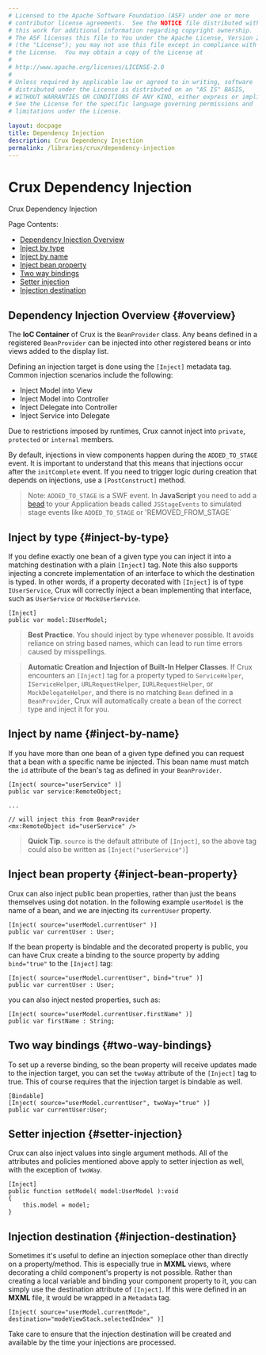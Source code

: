 ```yaml
---
# Licensed to the Apache Software Foundation (ASF) under one or more
# contributor license agreements.  See the NOTICE file distributed with
# this work for additional information regarding copyright ownership.
# The ASF licenses this file to You under the Apache License, Version 2.0
# (the "License"); you may not use this file except in compliance with
# the License.  You may obtain a copy of the License at
# 
# http://www.apache.org/licenses/LICENSE-2.0
# 
# Unless required by applicable law or agreed to in writing, software
# distributed under the License is distributed on an "AS IS" BASIS,
# WITHOUT WARRANTIES OR CONDITIONS OF ANY KIND, either express or implied.
# See the License for the specific language governing permissions and
# limitations under the License.

layout: docpage
title: Dependency Injection
description: Crux Dependency Injection
permalink: /libraries/crux/dependency-injection
---
```


# Crux Dependency Injection

Crux Dependency Injection

Page Contents:

* [Dependency Injection Overview](libraries/crux/dependency-injection#overview)
* [Inject by type](libraries/crux/dependency-injection#inject-by-type)
* [Inject by name](libraries/crux/dependency-injection#inject-by-name)
* [Inject bean property](libraries/crux/dependency-injection#inject-bean-property)
* [Two way bindings](libraries/crux/dependency-injection#two-way-bindings)
* [Setter injection](libraries/crux/dependency-injection#setter-injection)
* [Injection destination](libraries/crux/dependency-injection#injection-destination)

## Dependency Injection Overview {#overview}

The **IoC Container** of Crux is the `BeanProvider` class. Any beans defined in a registered `BeanProvider` can be injected into other registered beans or into views added to the display list.

Defining an injection target is done using the `[Inject]` metadata tag. Common injection scenarios include the following:

- Inject Model into View
- Inject Model into Controller
- Inject Delegate into Controller
- Inject Service into Delegate

Due to restrictions imposed by runtimes, Crux cannot inject into `private`, `protected` or `internal` members.

By default, injections in view components happen during the `ADDED_TO_STAGE` event. <!--This behavior can be modified by changing the Crux configuration.--> It is important to understand that this means that injections occur after the <!--CREATION_COMPLETE-->`initComplete` event. If you need to trigger logic during creation that depends on injections, use a `[PostConstruct]` method.

> Note: `ADDED_TO_STAGE` is a SWF event. In __JavaScript__ you need to add a [bead](features/strands-and-beads) to your Application beads called `JSStageEvents` to simulated stage events like `ADDED_TO_STAGE` or 'REMOVED_FROM_STAGE`

## Inject by type {#inject-by-type}

If you define exactly one bean of a given type you can inject it into a matching destination with a plain `[Inject]` tag. Note this also supports injecting a concrete implementation of an interface to which the destination is typed. In other words, if a property decorated with `[Inject]` is of type `IUserService`, Crux will correctly inject a bean implementing that interface, such as `UserService` or `MockUserService`.

```as3
[Inject]
public var model:IUserModel;
```

> **Best Practice**. You should inject by type whenever possible. It avoids reliance on string based names, which can lead to run time errors caused by misspellings.

> **Automatic Creation and Injection of Built-In Helper Classes**. If Crux encounters an `[Inject]` tag for a property typed to `ServiceHelper`, `IServiceHelper`, `URLRequestHelper`, `IURLRequestHelper`, or `MockDelegateHelper`, and there is no matching `Bean` defined in a `BeanProvider`, Crux will automatically create a bean of the correct type and inject it for you.

## Inject by name {#inject-by-name}

If you have more than one bean of a given type defined you can request that a bean with a specific name be injected. This bean name must match the `id` attribute of the bean's tag as defined in your `BeanProvider`.

```as3
[Inject( source="userService" )]
public var service:RemoteObject;
 
...
 
// will inject this from BeanProvider
<mx:RemoteObject id="userService" />
```

> **Quick Tip**. `source` is the default attribute of `[Inject]`, so the above tag could also be written as `[Inject("userService")`]

## Inject bean property {#inject-bean-property}

Crux can also inject public bean properties, rather than just the beans themselves using dot notation. In the following example `userModel` is the name of a bean, and we are injecting its `currentUser` property.

```as3
[Inject( source="userModel.currentUser" )]
public var currentUser : User;
```

If the bean property is bindable and the decorated property is public, you can have Crux create a binding to the source property by adding `bind="true"` to the `[Inject]` tag:

```as3
[Inject( source="userModel.currentUser", bind="true" )]
public var currentUser : User;
```

you can also inject nested properties, such as:

```as3
[Inject( source="userModel.currentUser.firstName" )]
public var firstName : String;
```

## Two way bindings {#two-way-bindings}

To set up a reverse binding, so the bean property will receive updates made to the injection target, you can set the `twoWay` attribute of the `[Inject]` tag to true. This of course requires that the injection target is bindable as well.

```as3
[Bindable]
[Inject( source="userModel.currentUser", twoWay="true" )]
public var currentUser:User;
```

## Setter injection {#setter-injection}

Crux can also inject values into single argument methods. All of the attributes and policies mentioned above apply to setter injection as well, with the exception of `twoWay`.

```as3
[Inject]
public function setModel( model:UserModel ):void
{
    this.model = model;
}
```

## Injection destination {#injection-destination}

Sometimes it's useful to define an injection someplace other than directly on a property/method. This is especially true in **MXML** views, where decorating a child component's property is not possible. Rather than creating a local variable and binding your component property to it, you can simply use the destination attribute of `[Inject]`. If this were defined in an **MXML** file, it would be wrapped in a `Metadata` tag.

```as3
[Inject( source="userModel.currentMode", destination="modeViewStack.selectedIndex" )]
```

Take care to ensure that the injection destination will be created and available by the time your injections are processed. <!--The injection processing trigger can be configured in `CruxConfig`, but defaults to the ADDED_TO_STAGE event.-->
